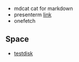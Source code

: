 - mdcat cat for markdown
- presenterm [link](https://github.com/mfontanini/presenterm)
- onefetch


## Space

- [testdisk](https://github.com/cgsecurity/testdisk)

